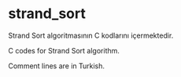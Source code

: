 # strand_sort

Strand Sort algoritmasının C kodlarını içermektedir.

C codes for Strand Sort algorithm.

Comment lines are in Turkish.
